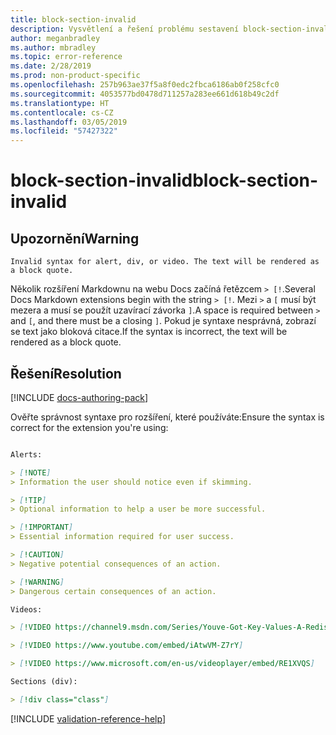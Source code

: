 ```yaml
---
title: block-section-invalid
description: Vysvětlení a řešení problému sestavení block-section-invalid na webu Docs
author: meganbradley
ms.author: mbradley
ms.topic: error-reference
ms.date: 2/28/2019
ms.prod: non-product-specific
ms.openlocfilehash: 257b963ae37f5a8f0edc2fbca6186ab0f258cfc0
ms.sourcegitcommit: 4053577bd0478d711257a283ee661d618b49c2df
ms.translationtype: HT
ms.contentlocale: cs-CZ
ms.lasthandoff: 03/05/2019
ms.locfileid: "57427322"
---
```

# <a name="block-section-invalid"></a><span data-ttu-id="b108e-103">block-section-invalid</span><span class="sxs-lookup"><span data-stu-id="b108e-103">block-section-invalid</span></span>

## <a name="warning"></a><span data-ttu-id="b108e-104">Upozornění</span><span class="sxs-lookup"><span data-stu-id="b108e-104">Warning</span></span>

`Invalid syntax for alert, div, or video. The text will be rendered as a block quote.`

<span data-ttu-id="b108e-105">Několik rozšíření Markdownu na webu Docs začíná řetězcem `> [!`.</span><span class="sxs-lookup"><span data-stu-id="b108e-105">Several Docs Markdown extensions begin with the string `> [!`.</span></span> <span data-ttu-id="b108e-106">Mezi `>` a `[` musí být mezera a musí se použít uzavírací závorka `]`.</span><span class="sxs-lookup"><span data-stu-id="b108e-106">A space is required between `>` and `[`, and there must be a closing `]`.</span></span> <span data-ttu-id="b108e-107">Pokud je syntaxe nesprávná, zobrazí se text jako bloková citace.</span><span class="sxs-lookup"><span data-stu-id="b108e-107">If the syntax is incorrect, the text will be rendered as a block quote.</span></span>

## <a name="resolution"></a><span data-ttu-id="b108e-108">Řešení</span><span class="sxs-lookup"><span data-stu-id="b108e-108">Resolution</span></span>

[!INCLUDE [docs-authoring-pack](includes/docs-authoring-pack.md)]

<span data-ttu-id="b108e-109">Ověřte správnost syntaxe pro rozšíření, které používáte:</span><span class="sxs-lookup"><span data-stu-id="b108e-109">Ensure the syntax is correct for the extension you're using:</span></span>

```markdown

Alerts:

> [!NOTE]
> Information the user should notice even if skimming.

> [!TIP]
> Optional information to help a user be more successful.

> [!IMPORTANT]
> Essential information required for user success.

> [!CAUTION]
> Negative potential consequences of an action.

> [!WARNING]
> Dangerous certain consequences of an action.

Videos:

> [!VIDEO https://channel9.msdn.com/Series/Youve-Got-Key-Values-A-Redis-Jump-Start/03/player]

> [!VIDEO https://www.youtube.com/embed/iAtwVM-Z7rY]

> [!VIDEO https://www.microsoft.com/en-us/videoplayer/embed/RE1XVQS]

Sections (div):

> [!div class="class"]

```


<!--make sure to add this file to your includes folder and verify the path-->
[!INCLUDE [validation-reference-help](includes/validation-reference-help.md)]
